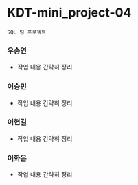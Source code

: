 # KDT-mini_project-04
    SQL 팀 프로젝트

### 우승연
- 작업 내용 간략히 정리

### 이승민
- 작업 내용 간략히 정리

### 이현길
- 작업 내용 간략히 정리

### 이화은
- 작업 내용 간략히 정리
